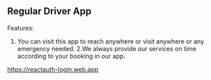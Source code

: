 ##  Regular Driver App

Features:
1. You can visit this app to reach anywhere or visit anywhere or any emergency needed.
2.We always provide our services on time according to your booking in our app.

 https://reactauth-login.web.app